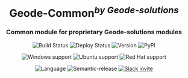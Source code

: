 <h1 align="center">Geode-Common<sup><i>by Geode-solutions</i></sup></h1>
<h3 align="center">Common module for proprietary Geode-solutions modules</h3>

<p align="center">
  <img src="https://github.com/Geode-solutions/Geode-Common_private/workflows/CI/badge.svg" alt="Build Status">
  <img src="https://github.com/Geode-solutions/Geode-Common_private/workflows/CD/badge.svg" alt="Deploy Status">
  <img src="https://img.shields.io/github/release/Geode-solutions/Geode-Common.svg" alt="Version">
  <img src="https://img.shields.io/pypi/v/geode-common" alt="PyPI" >
</p>

<p align="center">
  <img src="https://img.shields.io/static/v1?label=Windows&logo=windows&logoColor=white&message=support&color=success" alt="Windows support">
  <img src="https://img.shields.io/static/v1?label=Ubuntu&logo=Ubuntu&logoColor=white&message=support&color=success" alt="Ubuntu support">
  <img src="https://img.shields.io/static/v1?label=Red%20Hat&logo=Red-Hat&logoColor=white&message=support&color=success" alt="Red Hat support">
</p>

<p align="center">
  <img src="https://img.shields.io/badge/C%2B%2B-11-blue.svg" alt="Language">
  <img src="https://img.shields.io/badge/%20%20%F0%9F%93%A6%F0%9F%9A%80-semantic--release-e10079.svg" alt="Semantic-release">
  <a href="https://geode-solutions.com/#slack">
    <img src="https://opengeode-slack-invite.herokuapp.com/badge.svg" alt="Slack invite">
  </a>
</p>
